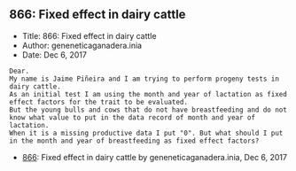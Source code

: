 ## 866: Fixed effect in dairy cattle

- Title: 866: Fixed effect in dairy cattle
- Author: geneneticaganadera.inia
- Date: Dec 6, 2017

```
Dear.
My name is Jaime Piñeira and I am trying to perform progeny tests in dairy cattle.
As an initial test I am using the month and year of lactation as fixed effect factors for the trait to be evaluated.
But the young bulls and cows that do not have breastfeeding and do not know what value to put in the data record of month and year of lactation.
When it is a missing productive data I put "0". But what should I put in the month and year of breastfeeding as fixed effect factors?
```

- [866](0866.md): Fixed effect in dairy cattle by geneneticaganadera.inia, Dec 6, 2017
